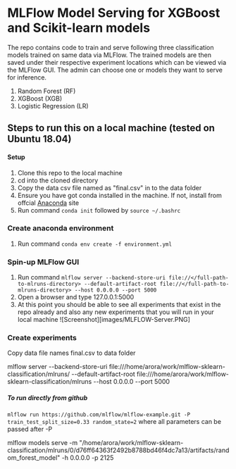# MLFlow Model Serving for XGBoost and Scikit-learn models
The repo contains code to train and serve following three classification models trained on same data via MLFlow. The trained models are then saved under their respective experiment locations which can be viewed via the MLFlow GUI. The admin can choose one or models they want to serve for inference.

1) Random Forest (RF)
2) XGBoost (XGB)
3) Logistic Regression (LR)


## Steps to run this on a local machine (tested on Ubuntu 18.04)

#### Setup
1) Clone this repo to the local machine
2) cd into the cloned directory
3) Copy the data csv file named as "final.csv" in to the data folder
4) Ensure you have got conda installed in the machine. If not, install from offcial [Anaconda](https://docs.anaconda.com/anaconda/install/) site
5) Run command ```conda init``` followed by ```source ~/.bashrc```


### Create anaconda environment
1) Run command ```conda env create -f environment.yml```

### Spin-up MLFlow GUI
1) Run command ```mlflow server --backend-store-uri file://</full-path-to-mlruns-directory> --default-artifact-root file://</full-path-to-mlruns-directory> --host 0.0.0.0 --port 5000```
2) Open a browser and type 127.0.0.1:5000
3) At this point you should be able to see all experiments that exist in the repo already and also any new experiments that you will run in your local machine
![Screenshot][images/MLFLOW-Server.PNG]



### Create experiments



Copy data file names final.csv to data folder

mlflow server --backend-store-uri file:///home/arora/work/mlflow-sklearn-classification/mlruns/ --default-artifact-root file:///home/arora/work/mlflow-sklearn-classification/mlruns --host 0.0.0.0 --port 5000



##### To run directly from github
```mlflow run https://github.com/mlflow/mlflow-example.git -P train_test_split_size=0.33 random_state=2```
where all parameters can be passed after -P


mlflow models serve -m "/home/arora/work/mlflow-sklearn-classification/mlruns/0/d76ff64363f2492b8788bd46f4dc7a13/artifacts/random_forest_model" -h 0.0.0.0 -p 2125
